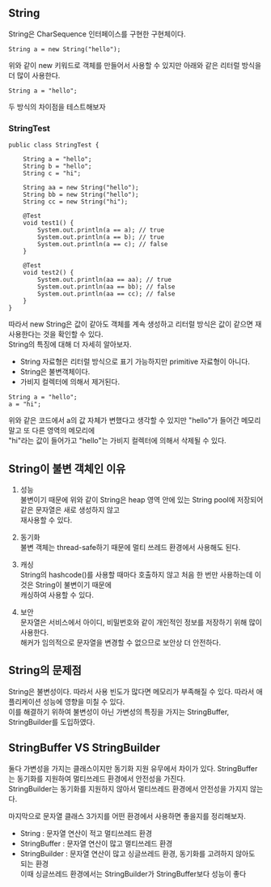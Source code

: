 ## String    

String은 CharSequence 인터페이스를 구현한 구현체이다.  

```
String a = new String("hello");
```  
위와 같이 new 키워드로 객체를 만들어서 사용할 수 있지만 아래와 같은 리터럴 방식을 더 많이 사용한다.  

```
String a = "hello";
```

두 방식의 차이점을 테스트해보자

### StringTest

```
public class StringTest {

    String a = "hello";
    String b = "hello";
    String c = "hi";

    String aa = new String("hello");
    String bb = new String("hello");
    String cc = new String("hi");

    @Test
    void test1() {
        System.out.println(a == a); // true
        System.out.println(a == b); // true
        System.out.println(a == c); // false
    }

    @Test
    void test2() {
        System.out.println(aa == aa); // true
        System.out.println(aa == bb); // false
        System.out.println(aa == cc); // false
    }
}
```
  
따라서 new String은 값이 같아도 객체를 계속 생성하고 리터럴 방식은 값이 같으면 재사용한다는 것을 확인할 수 있다.   
String의 특징에 대해 더 자세히 알아보자.   

* String 자료형은 리터럴 방식으로 표기 가능하지만 primitive 자료형이 아니다.  
* String은 불변객체이다. 
* 가비지 컬렉터에 의해서 제거된다.

```
String a = "hello";
a = "hi";
``` 
위와 같은 코드에서 a의 값 자체가 변했다고 생각할 수 있지만 "hello"가 들어간 메모리 말고 또 다른 영역의 메모리에  
"hi"라는 값이 들어가고 "hello"는 가비지 컬렉터에 의해서 삭제될 수 있다.   

## String이 불변 객체인 이유 

1. 성능   
 불변이기 때문에 위와 같이 String은 heap 영역 안에 있는 String pool에 저장되어 같은 문자열은 새로 생성하지 않고  
 재사용할 수 있다.
 
2. 동기화    
 불변 객체는 thread-safe하기 때문에 멀티 쓰레드 환경에서 사용해도 된다.   

3. 캐싱   
 String의 hashcode()를 사용할 때마다 호출하지 않고 처음 한 번만 사용하는데 이것은 String이 불변이기 때문에   
 캐싱하여 사용할 수 있다.  
 
4. 보안   
 문자열은 서비스에서 아이디, 비밀번호와 같이 개인적인 정보를 저장하기 위해 많이 사용한다.  
 해커가 임의적으로 문자열을 변경할 수 없으므로 보안상 더 안전하다.   

## String의 문제점   

String은 불변성이다. 따라서 사용 빈도가 많다면 메모리가 부족해질 수 있다. 따라서 애플리케이션 성능에 영향을 미칠 수 있다.  
이를 해결하기 위하여 불변성이 아닌 가변성의 특징을 가지는 StringBuffer, StringBuilder를 도입하였다.  

## StringBuffer VS StringBuilder

둘다 가변성을 가지는 클래스이지만 동기화 지원 유무에서 차이가 있다. StringBuffer는 동기화를 지원하여 멀티쓰레드 환경에서 안전성을 가진다.  
StringBuilder는 동기화를 지원하지 않아서 멀티쓰레드 환경에서 안전성을 가지지 않는다.  

마지막으로 문자열 클래스 3가지를 어떤 환경에서 사용하면 좋을지를 정리해보자.  
* String : 문자열 연산이 적고 멀티쓰레드 환경  
* StringBuffer : 문자열 연산이 많고 멀티쓰레드 환경  
* StringBuilder : 문자열 연산이 많고 싱글쓰레드 환경, 동기화를 고려하지 않아도 되는 환경  
이때 싱글쓰레드 환경에서는 StringBuilder가 StringBuffer보다 성능이 좋다

